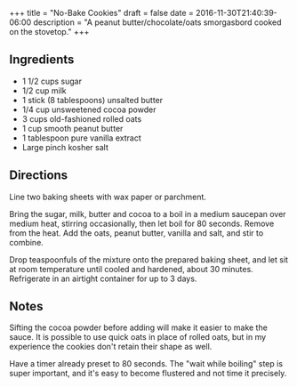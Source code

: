 +++
title = "No-Bake Cookies"
draft = false
date = 2016-11-30T21:40:39-06:00
description = "A peanut butter/chocolate/oats smorgasbord cooked on the stovetop."
+++

## Ingredients

- 1 1/2 cups sugar
- 1/2 cup milk
- 1 stick (8 tablespoons) unsalted butter
- 1/4 cup unsweetened cocoa powder
- 3 cups old-fashioned rolled oats
- 1 cup smooth peanut butter
- 1 tablespoon pure vanilla extract
- Large pinch kosher salt

## Directions

Line two baking sheets with wax paper or parchment.

Bring the sugar, milk, butter and cocoa to a boil in a medium saucepan over medium heat, stirring occasionally, then let boil for 80 seconds.
Remove from the heat.
Add the oats, peanut butter, vanilla and salt, and stir to combine.

Drop teaspoonfuls of the mixture onto the prepared baking sheet, and let sit at room temperature until cooled and hardened, about 30 minutes.
Refrigerate in an airtight container for up to 3 days.

## Notes

Sifting the cocoa powder before adding will make it easier to make the sauce.
It is possible to use quick oats in place of rolled oats, but in my experience the cookies don't retain their shape as well.

Have a timer already preset to 80 seconds.
The "wait while boiling" step is super important, and it's easy to become flustered and not time it precisely.

